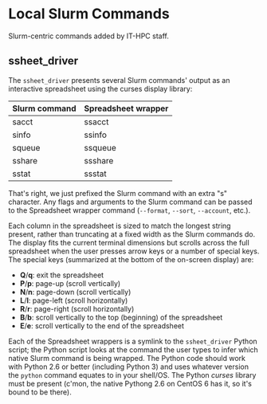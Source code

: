 # Local Slurm Commands

Slurm-centric commands added by IT-HPC staff.

## ssheet_driver

The `ssheet_driver` presents several Slurm commands' output as an interactive spreadsheet using the curses display library:

| Slurm command | Spreadsheet wrapper |
|---------------|---------------------|
| sacct         | ssacct              |
| sinfo         | ssinfo              |
| squeue        | ssqueue             |
| sshare        | ssshare             |
| sstat         | ssstat              |

That's right, we just prefixed the Slurm command with an extra "s" character.  Any flags and arguments to the Slurm command can be passed to the Spreadsheet wrapper command (`--format`, `--sort`, `--account`, etc.).

Each column in the spreadsheet is sized to match the longest string present, rather than truncating at a fixed width as the Slurm commands do.  The display fits the current terminal dimensions but scrolls across the full spreadsheet when the user presses arrow keys or a number of special keys.  The special keys (summarized at the bottom of the on-screen display) are:

- **Q**/**q**:  exit the spreadsheet
- **P**/**p**:  page-up (scroll vertically)
- **N**/**n**:  page-down (scroll vertically)
- **L**/**l**:  page-left (scroll horizontally)
- **R**/**r**:  page-right (scroll horizontally)
- **B**/**b**:  scroll vertically to the top (beginning) of the spreadsheet
- **E**/**e**:  scroll vertically to the end of the spreadsheet

Each of the Spreadsheet wrappers is a symlink to the `ssheet_driver` Python script; the Python script looks at the command the user types to infer which native Slurm command is being wrapped.  The Python code should work with Python 2.6 or better (including Python 3) and uses whatever version the `python` command equates to in your shell/OS.  The Python *curses* library must be present (c'mon, the native Pythong 2.6 on CentOS 6 has it, so it's bound to be there). 